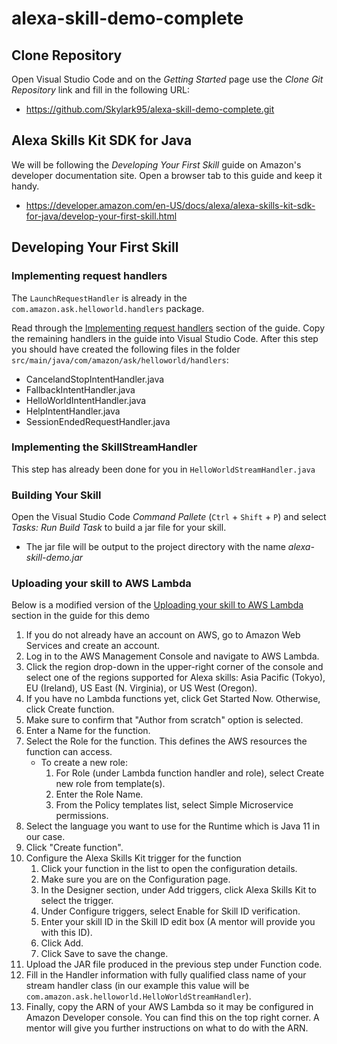 # alexa-skill-demo-complete

## Clone Repository
Open Visual Studio Code and on the _Getting Started_ page use the _Clone Git Repository_ link and fill in the following URL:
- https://github.com/Skylark95/alexa-skill-demo-complete.git

## Alexa Skills Kit SDK for Java
We will be following the _Developing Your First Skill_ guide on Amazon's developer documentation site. Open a browser tab to this guide and keep it handy.
- https://developer.amazon.com/en-US/docs/alexa/alexa-skills-kit-sdk-for-java/develop-your-first-skill.html

## Developing Your First Skill

### Implementing request handlers
The `LaunchRequestHandler` is already in the `com.amazon.ask.helloworld.handlers` package.

Read through the [Implementing request handlers](https://developer.amazon.com/en-US/docs/alexa/alexa-skills-kit-sdk-for-java/develop-your-first-skill.html#implementing-request-handlers) section of the guide. Copy the remaining handlers in the guide into Visual Studio Code. After this step you should have created the following files in the folder `src/main/java/com/amazon/ask/helloworld/handlers`:
- CancelandStopIntentHandler.java
- FallbackIntentHandler.java
- HelloWorldIntentHandler.java
- HelpIntentHandler.java
- SessionEndedRequestHandler.java

### Implementing the SkillStreamHandler
This step has already been done for you in `HelloWorldStreamHandler.java`

### Building Your Skill
Open the Visual Studio Code _Command Pallete_ (`Ctrl` + `Shift` + `P`) and select _Tasks: Run Build Task_ to build a jar file for your skill.
- The jar file will be output to the project directory with the name _alexa-skill-demo.jar_

### Uploading your skill to AWS Lambda
Below is a modified version of the [Uploading your skill to AWS Lambda](https://developer.amazon.com/en-US/docs/alexa/alexa-skills-kit-sdk-for-java/develop-your-first-skill.html#uploading-your-skill-to-aws-lambda) section in the guide for this demo

1. If you do not already have an account on AWS, go to Amazon Web Services and create an account.
1. Log in to the AWS Management Console and navigate to AWS Lambda.
1. Click the region drop-down in the upper-right corner of the console and select one of the regions supported for Alexa skills: Asia Pacific (Tokyo), EU (Ireland), US East (N. Virginia), or US West (Oregon).
1. If you have no Lambda functions yet, click Get Started Now. Otherwise, click Create function.
1. Make sure to confirm that "Author from scratch" option is selected.
1. Enter a Name for the function.
1. Select the Role for the function. This defines the AWS resources the function can access.
   - To create a new role: 
     1. For Role (under Lambda function handler and role), select Create new role from template(s).
     1. Enter the Role Name.
     1. From the Policy templates list, select Simple Microservice permissions.
1. Select the language you want to use for the Runtime which is Java 11 in our case.
1. Click "Create function".
1. Configure the Alexa Skills Kit trigger for the function
   1. Click your function in the list to open the configuration details.
   1. Make sure you are on the Configuration page.
   1. In the Designer section, under Add triggers, click Alexa Skills Kit to select the trigger.
   1. Under Configure triggers, select Enable for Skill ID verification.
   1. Enter your skill ID in the Skill ID edit box (A mentor will provide you with this ID).
   1. Click Add.
   1. Click Save to save the change.
1. Upload the JAR file produced in the previous step under Function code.
1. Fill in the Handler information with fully qualified class name of your stream handler class (in our example this value will be `com.amazon.ask.helloworld.HelloWorldStreamHandler`).
1. Finally, copy the ARN of your AWS Lambda so it may be configured in Amazon Developer console. You can find this on the top right corner. A mentor will give you further instructions on what to do with the ARN.
